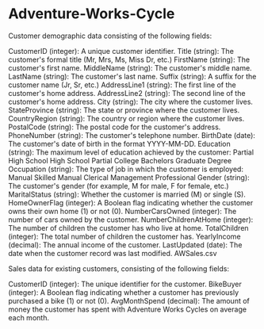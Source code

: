# Adventure-Works-Cycle


Customer demographic data consisting of the following fields:

CustomerID (integer): A unique customer identifier.
Title (string): The customer's formal title (Mr, Mrs, Ms, Miss Dr, etc.)
FirstName (string): The customer's first name.
MiddleName (string): The customer's middle name.
LastName (string): The customer's last name.
Suffix (string): A suffix for the customer name (Jr, Sr, etc.)
AddressLine1 (string): The first line of the customer's home address.
AddressLine2 (string): The second line of the customer's home address.
City (string): The city where the customer lives.
StateProvince (string): The state or province where the customer lives.
CountryRegion (string): The country or region where the customer lives.
PostalCode (string): The postal code for the customer's address.
PhoneNumber (string): The customer's telephone number.
BirthDate (date): The customer's date of birth in the format YYYY-MM-DD.
Education (string): The maximum level of education achieved by the customer:
Partial High School
High School
Partial College
Bachelors
Graduate Degree
Occupation (string): The type of job in which the customer is employed:
Manual
Skilled Manual
Clerical
Management
Professional
Gender (string): The customer's gender (for example, M for male, F for female, etc.)
MaritalStatus (string): Whether the customer is married (M) or single (S).
HomeOwnerFlag (integer): A Boolean flag indicating whether the customer owns their own home (1) or not (0).
NumberCarsOwned (integer): The number of cars owned by the customer.
NumberChildrenAtHome (integer): The number of children the customer has who live at home.
TotalChildren (integer): The total number of children the customer has.
YearlyIncome (decimal): The annual income of the customer.
LastUpdated (date): The date when the customer record was last modified.
AWSales.csv

Sales data for existing customers, consisting of the following fields:

CustomerID (integer): The unique identifier for the customer.
BikeBuyer (integer): A Boolean flag indicating whether a customer has previously purchased a bike (1) or not (0).
AvgMonthSpend (decimal): The amount of money the customer has spent with Adventure Works Cycles on average each month.
